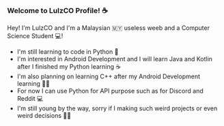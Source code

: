 ### Welcome to LulzCO Profile! ☕

<p>Hey! I'm LulzCO and I'm a Malaysian 🇲🇾 useless weeb and a Computer Science Student 💻!</p>
<ul>
    <li>I'm still learning to code in Python 🐍</li>
    <li>I'm interested in Android Development and I will learn Java and Kotlin after I finished my Python learning ☕</li>
    <li>I'm also planning on learning C++ after my Android Development learning 👨‍💻</li>
    <li>For now I can use Python for API purpose such as for Discord and Reddit 💻</li>
    <li>I'm still young by the way, sorry if I making such weird projects or even weird decisions 🙏🏻</li>
</ul> 







